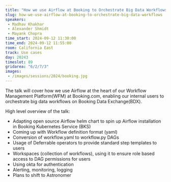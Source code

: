 ```yaml
---
title: "How we use Airflow at Booking to Orchestrate Big Data Workflows"
slug: how-we-use-airflow-at-booking-to-orchestrate-big-data-workflows
speakers:
 - Madhav Khakhar
 - Alexander Shmidt
 - Mayank Chopra
time_start: 2024-09-12 11:30:00
time_end: 2024-09-12 11:55:00
room: California East
track: Use cases
day: 20243
timeslot: 89
gridarea: "6/2/7/3"
images: 
 - /images/sessions/2024/booking.jpg
---
```


The talk will cover how we use Airflow at the heart of our Workflow Management Platform(WFM) at Booking.com, enabling our internal users to orchestrate big data workflows on Booking Data Exchange(BDX).
 
High level overview of the talk: 
 - Adapting open source Airflow helm chart to spin up Airflow installation in Booking Kubernetes Service (BKS)
 - Coming up with Workflow definition format (yaml)
 - Conversion of workflow.yaml to workflow.py DAGs
 - Usage of Deferrable operators to provide standard step templates to users
 - Workspaces (collection of workflows), using it to ensure role based access to DAG permissions for users
 - Using okta for authentication
 - Alerting, monitoring, logging
 - Plans to shift to Astronomer